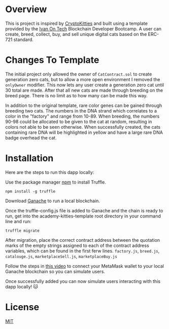 # Overview
This is project is inspired by [CryptoKitties](https://www.cryptokitties.co/) and built using a template provided by the [Ivan On Tech](https://academy.ivanontech.com/) Blockchain Developer Bootcamp. A user can create, breed, collect, buy, and sell unique digital cats based on the ERC-721 standard.

# Changes To Template
The initial project only allowed the owner of `CatContract.sol` to create generation zero cats, but to allow a more open environment I removed the `onlyOwner` modifier. This now lets any user create a generation zero cat until 30 total are made. After that all new cats are made through breeding on the breed page. There is no limit as to how many can be made this way.

In addition to the original template, rare color genes can be gained through breeding two cats. The numbers in the DNA strand which correlates to a color in the "factory" and range from 10-89. When breeding, the numbers 90-98 could be allocated to be given to the cat at random, resulting in colors not able to be seen otherwise. When successfully created, the cats containing rare DNA will be highlighted in yellow and have a large rare DNA badge overhead the cat.

# Installation
Here are the steps to run this dapp locally:

Use the package manager [npm](https://www.npmjs.com/) to install Truffle.

```
npm install -g truffle
```

Download [Ganache](https://www.trufflesuite.com/ganache) to run a local blockchain.

Once the truffle-config.js file is added to Ganache and the chain is ready to run, get into the academy-kitties-template root directory in your command line and run:
```
truffle migrate
```
After migration, place the correct contract address between the quotation marks of the empty strings assigned to each of the contract address variables, which can be found in the first ferw lines. `factory.js`, `breed.js`, `catalouge.js`, `marketplaceSell.js`, `marketplaceBuy.js`

Follow the steps in [this video](https://www.youtube.com/watch?v=nUEBAS5r4Og) to connect your MetaMask wallet to your local Ganache blockchain so you can simulate users.

Once successfully added you can now simulate users interacting with this dapp locally! 🐱

# License
[MIT](https://choosealicense.com/licenses/mit/)

